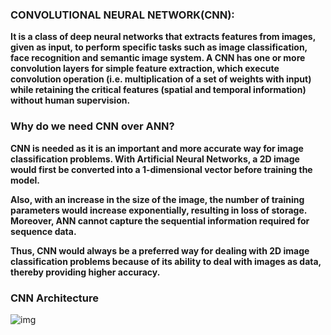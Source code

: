### CONVOLUTIONAL NEURAL NETWORK(CNN):

**It is a class of deep neural networks that extracts features from images, given as input, to perform specific tasks such as image classification, face recognition and semantic image system. A CNN has one or more convolution layers for simple feature extraction, which execute convolution operation (i.e. multiplication of a set of weights with input) while retaining the critical features (spatial and temporal information) without human supervision.**


### Why do we need CNN over ANN?

**CNN is needed as it is an important and more accurate way for image classification problems. With Artificial Neural Networks, a 2D image would first be converted into a 1-dimensional vector before training the model.**

**Also, with an increase in the size of the image, the number of training parameters would increase exponentially, resulting in loss of storage. Moreover, ANN cannot capture the sequential information required for sequence data.**

**Thus, CNN would always be a preferred way for dealing with 2D image classification problems because of its ability to deal with images as data, thereby providing higher accuracy.**


### CNN Architecture

![img]()
